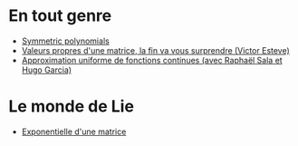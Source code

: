 # En tout genre
- [Symmetric polynomials](sym_poly.pdf)
- [Valeurs propres d'une matrice, la fin va vous surprendre (Victor Esteve)](val_propre_esteve.pdf)
- [Approximation uniforme de fonctions continues (avec Raphaël Sala et Hugo Garcia)](approx_uniforme.pdf) 

# Le monde de Lie
- [Exponentielle d'une matrice](mat_expo.pdf)
